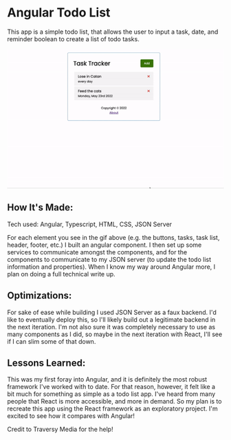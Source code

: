 # Angular Todo List

This app is a simple todo list, that allows the user to input a task, date, and reminder boolean to create a list of todo tasks.

![Angular-Todo](https://github.com/DahneDuffy/Angular-Todo/blob/main/angular_todo.gif)

## How It's Made:
Tech used: Angular, Typescript, HTML, CSS, JSON Server

For each element you see in the gif above (e.g. the buttons, tasks, task list, header, footer, etc.) I built an angular component.  I then set up some services to communicate amongst the components, and for the components to communicate to my JSON server (to update the todo list information and properties).  When I know my way around Angular more, I plan on doing a full technical write up.  

## Optimizations:
For sake of ease while building I used JSON Server as a faux backend.  I'd like to eventually deploy this, so I'll likely build out a legitimate backend in the next iteration.  I'm not also sure it was completely necessary to use as many components as I did, so maybe in the next iteration with React, I'll see if I can slim some of that down.  

## Lessons Learned:
This was my first foray into Angular, and it is definitely the most robust framework I've worked with to date.  For that reason, however, it felt like a bit much for something as simple as a todo list app.  I've heard from many people that React is more accessible, and more in demand.  So my plan is to recreate this app using the React framework as an exploratory project.  I'm excited to see how it compares with Angular!



Credit to Traversy Media for the help!
